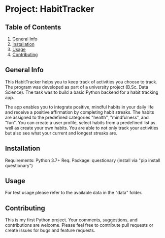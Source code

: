 # Project: HabitTracker

## Table of Contents
1. [General Info](##General-Info)
2. [Installation](##Installation)
3. [Usage](##Usage)
4. [Contributing](##Contributing)


## General Info
This HabitTracker helps you to keep track of activities you choose to track. The program was developed as part of a university project (B.Sc. Data Science). The task was to build a basic Python backend for a habit tracking app. 

The app enables you to integrate positive, mindful habits in your daily life and receive a positive affirmation by completing habit streaks. The habits are assigned to the predefined categories "health", "mindfulness", and "fun". You can create a user profile, select habits from a predefined list as well as create your own habits. You are able to not only track your activities but also see what your current and longest streaks are. 

## Installation

Requirements:   Python 3.7+
Req. Package:   questionary (install via "pip install questionary")

## Usage

For test usage please refer to the available data in the "data" folder. 

## Contributing 
This is my first Python project. Your comments, suggestions, and contributions are welcome. 
Please feel free to contribute pull requests or create issues for bugs and feature requests.
